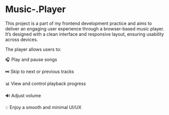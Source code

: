 # Music-.Player
This project is a part of my frontend development practice and aims to deliver an engaging user experience through a browser-based music player. It’s designed with a clean interface and responsive layout, ensuring usability across devices.

The player allows users to:

🎧 Play and pause songs

⏭️ Skip to next or previous tracks

📊 View and control playback progress

🔊 Adjust volume

💡 Enjoy a smooth and minimal UI/UX
